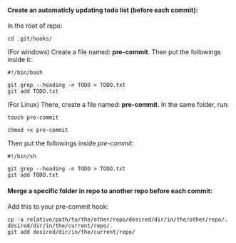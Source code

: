 

#### Create an automaticly updating todo list (before each commit):

In the root of repo:
```
cd .git/hooks/
```
(For windows) Create a file named: **pre-commit**. Then put the followings inside it:
```
#!/bin/bash

git grep --heading -n TODO > TODO.txt
git add TODO.txt
```

(For Linux) 
There, create a file named: **pre-commit**. In the same folder, run:

```
touch pre-commit

chmod +x pre-commit
```

Then put the followings inside *pre-commit*:

```
#!/bin/sh

git grep --heading -n TODO > TODO.txt
git add TODO.txt
```


#### Merge a specific folder in repo to another repo before each commit:

Add this to your pre-commit hook:

```
cp -a relative/path/to/the/other/repo/desired/dir/in/the/other/repo/. desired/dir/in/the/current/repo/.
git add desired/dir/in/the/current/repo/
```


